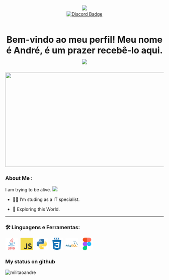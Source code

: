 # 
<div id="header" align="center">
  <img src="https://media0.giphy.com/media/l4pMdRYrYUKI6I2ZO/giphy.gif?cid=ecf05e47rkgquqdknf1tdi228dvn8oxcyiqoepghwlq7wruu&ep=v1_gifs_related&rid=giphy.gif&ct=g" width="300"/>
</div>
<div id="badges" align="center">
  <a href="https://discordapp.com/users/VVinter#8370">
    <img src="https://img.shields.io/badge/Discord-purple?style=for-the-badge&logo=Discord&logoColor=white" alt="Discord Badge"/>
  </a>
</div>
<div id="viewprof" align="center">
<img src="https://komarev.com/ghpvc/?username= your-github-militaoandre&style=flat-square&color=blue" alt=""/>
</div>
<div id="heythere" align="center">
  <h1>
Bem-vindo ao meu perfil! Meu nome é André, é um prazer recebê-lo aqui.
  <img src="https://media.giphy.com/media/hvRJCLFzcasrR4ia7z/giphy.gif" width="30px"/>
</h1>
</div>
<div align="center">
  <img src="https://cdn.dribbble.com/users/219147/screenshots/3141321/media/47eac93ab85ab1f94ccaed6bc7cba02a.gif" width="600" height="300"/>
</div>

### About Me :
I am trying to be alive. <img src="https://media.giphy.com/media/J2yDvX0N4GpAdHOD3N/giphy.gif" width="50"> 

- :man_astronaut: I’m studing as a IT specialist.

- :city_sunset: Exploring this World.


---
### :hammer_and_wrench: Linguagens e Ferramentas:

<div>
  <img src="https://github.com/devicons/devicon/blob/master/icons/java/java-original-wordmark.svg" title="Java" alt="Java" width="40" height="40"/>&nbsp;
  <img src="https://github.com/devicons/devicon/blob/master/icons/javascript/javascript-original.svg" title="JavaScript" alt="JavaScript" width="40" height="40"/>&nbsp;
  <img src="https://github.com/devicons/devicon/blob/master/icons/python/python-original.svg" title="Python" alt="Python" width="40" height="40"/>&nbsp;
  <img src="https://github.com/devicons/devicon/blob/master/icons/css3/css3-plain-wordmark.svg" title="CSS3" alt="CSS" width="40" height="40"/>&nbsp;
  <img src="https://github.com/devicons/devicon/blob/master/icons/mysql/mysql-original-wordmark.svg" title="MySQL" alt="MySQL" width="40" height="40"/>&nbsp;
  <img src="https://github.com/devicons/devicon/blob/master/icons/figma/figma-original.svg" title="Figma" alt="Figma" width="40" height="40"/>
</div>

### My status on github

![militaoandre](https://github-readme-stats.vercel.app/api?username=militaoandre&show_icons=true&theme=radical)




